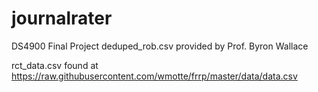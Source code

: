 # journalrater
DS4900 Final Project
deduped_rob.csv provided by Prof. Byron Wallace

rct_data.csv found at https://raw.githubusercontent.com/wmotte/frrp/master/data/data.csv

